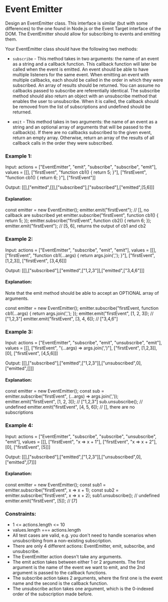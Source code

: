 # Event Emitter

Design an EventEmitter class. This interface is similar (but with some differences) to the one found in Node.js or the Event Target interface of the DOM. The EventEmitter should allow for subscribing to events and emitting them.

Your EventEmitter class should have the following two methods:

- `subscribe` - This method takes in two arguments: the name of an event as a string and a callback function. This callback function will later be called when the event is emitted.
  An event should be able to have multiple listeners for the same event. When emitting an event with multiple callbacks, each should be called in the order in which they were subscribed.
  An array of results should be returned. You can assume no callbacks passed to subscribe are referentially identical.
  The subscribe method should also return an object with an unsubscribe method that enables the user to unsubscribe. When it is called, the callback should be removed from the list of subscriptions and undefined should be returned.

- `emit` - This method takes in two arguments: the name of an event as a string and an optional array of arguments that will be passed to the callback(s).
  If there are no callbacks subscribed to the given event, return an empty array. Otherwise, return an array of the results of all callback calls in the order they were subscribed.

### Example 1:

Input:
actions = ["EventEmitter", "emit", "subscribe", "subscribe", "emit"],
values = [[], ["firstEvent", "function cb1() { return 5; }"],  ["firstEvent", "function cb1() { return 6; }"], ["firstEvent"]]

Output: [[],["emitted",[]],["subscribed"],["subscribed"],["emitted",[5,6]]]

#### Explanation:

const emitter = new EventEmitter();
emitter.emit("firstEvent"); // [], no callback are subscribed yet
emitter.subscribe("firstEvent", function cb1() { return 5; });
emitter.subscribe("firstEvent", function cb2() { return 6; });
emitter.emit("firstEvent"); // [5, 6], returns the output of cb1 and cb2

### Example 2:

Input:
actions = ["EventEmitter", "subscribe", "emit", "emit"],
values = [[], ["firstEvent", "function cb1(...args) { return args.join(','); }"], ["firstEvent", [1,2,3]], ["firstEvent", [3,4,6]]]

Output: [[],["subscribed"],["emitted",["1,2,3"]],["emitted",["3,4,6"]]]

#### Explanation:

Note that the emit method should be able to accept an OPTIONAL array of arguments.

const emitter = new EventEmitter();
emitter.subscribe("firstEvent, function cb1(...args) { return args.join(','); });
emitter.emit("firstEvent", [1, 2, 3]); // ["1,2,3"]
emitter.emit("firstEvent", [3, 4, 6]); // ["3,4,6"]

### Example 3:

Input:
actions = ["EventEmitter", "subscribe", "emit", "unsubscribe", "emit"],
values = [[], ["firstEvent", "(...args) => args.join(',')"], ["firstEvent", [1,2,3]], [0], ["firstEvent", [4,5,6]]]

Output: [[],["subscribed"],["emitted",["1,2,3"]],["unsubscribed",0],["emitted",[]]]

#### Explanation:

const emitter = new EventEmitter();
const sub = emitter.subscribe("firstEvent", (...args) => args.join(','));
emitter.emit("firstEvent", [1, 2, 3]); // ["1,2,3"]
sub.unsubscribe(); // undefined
emitter.emit("firstEvent", [4, 5, 6]); // [], there are no subscriptions

### Example 4:

Input:
actions = ["EventEmitter", "subscribe", "subscribe", "unsubscribe", "emit"],
values = [[], ["firstEvent", "x => x + 1"], ["firstEvent", "x => x + 2"], [0], ["firstEvent", [5]]]

Output: [[],["subscribed"],["emitted",["1,2,3"]],["unsubscribed",0],["emitted",[7]]]

#### Explanation:

const emitter = new EventEmitter();
const sub1 = emitter.subscribe("firstEvent", x => x + 1);
const sub2 = emitter.subscribe("firstEvent", x => x + 2);
sub1.unsubscribe(); // undefined
emitter.emit("firstEvent", [5]); // [7]

### Constraints:

- 1 <= actions.length <= 10
- values.length === actions.length
- All test cases are valid, e.g. you don't need to handle scenarios when unsubscribing from a non-existing subscription.
- There are only 4 different actions: EventEmitter, emit, subscribe, and unsubscribe.
- The EventEmitter action doesn't take any arguments.
- The emit action takes between either 1 or 2 arguments. The first argument is the name of the event we want to emit, and the 2nd argument is passed to the callback functions.
- The subscribe action takes 2 arguments, where the first one is the event name and the second is the callback function.
- The unsubscribe action takes one argument, which is the 0-indexed order of the subscription made before.
